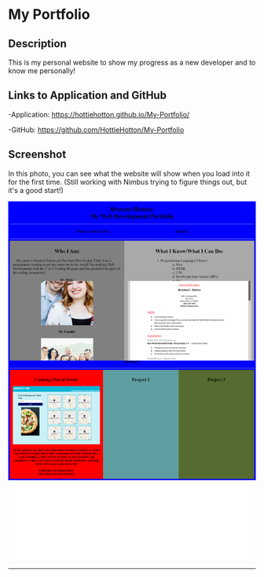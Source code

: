 # My Portfolio
## Description
This is my personal website to show my progress as a new developer and to know me personally!
## Links to Application and GitHub
-Application: https://hottiehotton.github.io/My-Portfolio/

-GitHub: https://github.com/HottieHotton/My-Portfolio

## Screenshot
In this photo, you can see what the website will show when you load into it for the first time. (Still working with Nimbus trying to figure things out, but it's a good start!)
    
![Portfolio](./assets/Images/WebPage.png)
    
---